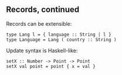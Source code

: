 ##  Records, continued

Records can be extensible:

    type Lang l = { language :: String | l }
    type Language = Lang ( country :: String )

Update syntax is Haskell-like:

    setX :: Number -> Point -> Point
    setX val point = point { x = val }

